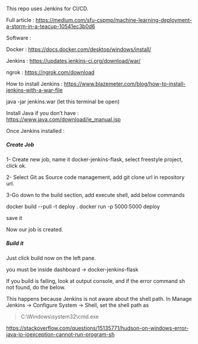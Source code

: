 This repo uses Jenkins for CI/CD.

Full article : https://medium.com/sfu-cspmp/machine-learning-deployment-a-storm-in-a-teacup-10541ec3b0d6

Software :

Docker : https://docs.docker.com/desktop/windows/install/

Jenkins : https://updates.jenkins-ci.org/download/war/

ngrok : https://ngrok.com/download

How to install Jenkins : https://www.blazemeter.com/blog/how-to-install-jenkins-with-a-war-file

java -jar jenkins.war (let this terminal be open)

Install Java if you don’t have : https://www.java.com/download/ie_manual.jsp

Once Jenkins installed :

##### Create Job

1- Create new job, name it docker-jenkins-flask, select freestyle project, click ok.

2- Select Git as Source code management, add git clone url in repository url.

3-Go down to the build section, add execute shell, add below commands

docker build --pull -t deploy .
docker run -p 5000:5000 deploy

save it

Now our job is created.

##### Build it

Just click build now on the left pane.

you must be inside dashboard -> docker-jenkins-flask

If you build is failing, look at output console, and if the error command sh not found, do the below.

This happens because Jenkins is not aware about the shell path.
In Manage Jenkins -> Configure System -> Shell, set the shell path as

> C:\Windows\system32\cmd.exe

https://stackoverflow.com/questions/15135771/hudson-on-windows-error-java-io-ioexception-cannot-run-program-sh



